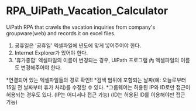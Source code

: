 # RPA_UiPath_Vacation_Calculator
UiPath RPA that crawls the vacation inquiries from company's groupware(web) and records it on excel files.

1. 공휴일은 '공휴일' 엑셀파일에 년도에 맞게 넣어주어야 한다.
2. Internet Explorer가 있어야 한다.
3. '휴가종합' 엑셀파일의 이름이 변경되는 경우, UiPath 프로그램 內 엑셀파일의 이름도 변경해주어야 한다.

*연결되어 있는 엑셀파일들의 경로 확인!!
*검색 범위에 포함되는 날짜(예: 오늘로부터 15일 전 날짜부터 휴가 처리)를 수정할 수 있다.
*그룹웨어는 허용된 IP와 ID로만 접근이 허용되는 경우도 있다. (IP는 어디서나 접근 가능) (ID는 허용된 ID를 이용해야만 접근 가능)
